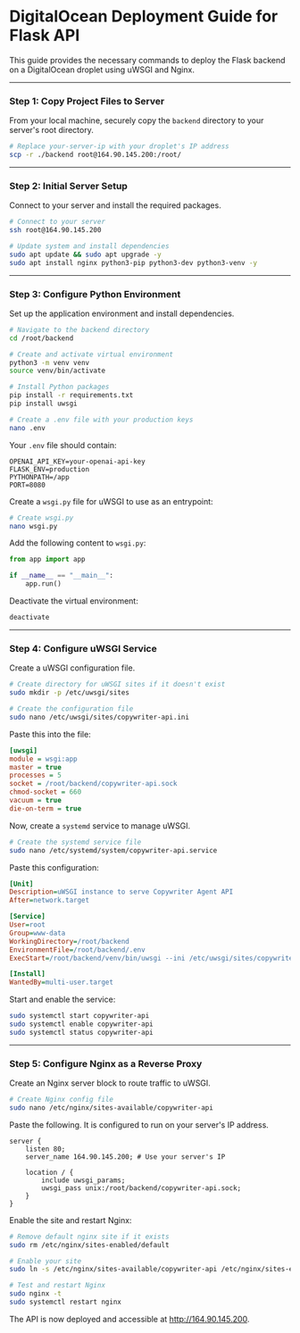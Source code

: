 # DigitalOcean Deployment Guide for Flask API

This guide provides the necessary commands to deploy the Flask backend on a DigitalOcean droplet using uWSGI and Nginx.

---

### Step 1: Copy Project Files to Server

From your local machine, securely copy the `backend` directory to your server's root directory.

```bash
# Replace your-server-ip with your droplet's IP address
scp -r ./backend root@164.90.145.200:/root/
```

---

### Step 2: Initial Server Setup

Connect to your server and install the required packages.

```bash
# Connect to your server
ssh root@164.90.145.200

# Update system and install dependencies
sudo apt update && sudo apt upgrade -y
sudo apt install nginx python3-pip python3-dev python3-venv -y
```

---

### Step 3: Configure Python Environment

Set up the application environment and install dependencies.

```bash
# Navigate to the backend directory
cd /root/backend

# Create and activate virtual environment
python3 -m venv venv
source venv/bin/activate

# Install Python packages
pip install -r requirements.txt
pip install uwsgi

# Create a .env file with your production keys
nano .env
```

Your `.env` file should contain:
```
OPENAI_API_KEY=your-openai-api-key
FLASK_ENV=production
PYTHONPATH=/app
PORT=8080
```

Create a `wsgi.py` file for uWSGI to use as an entrypoint:
```bash
# Create wsgi.py
nano wsgi.py
```
Add the following content to `wsgi.py`:
```python
from app import app

if __name__ == "__main__":
    app.run()
```

Deactivate the virtual environment:
```bash
deactivate
```

---

### Step 4: Configure uWSGI Service

Create a uWSGI configuration file.

```bash
# Create directory for uWSGI sites if it doesn't exist
sudo mkdir -p /etc/uwsgi/sites

# Create the configuration file
sudo nano /etc/uwsgi/sites/copywriter-api.ini
```

Paste this into the file:
```ini
[uwsgi]
module = wsgi:app
master = true
processes = 5
socket = /root/backend/copywriter-api.sock
chmod-socket = 660
vacuum = true
die-on-term = true
```

Now, create a `systemd` service to manage uWSGI.

```bash
# Create the systemd service file
sudo nano /etc/systemd/system/copywriter-api.service
```

Paste this configuration:
```ini
[Unit]
Description=uWSGI instance to serve Copywriter Agent API
After=network.target

[Service]
User=root
Group=www-data
WorkingDirectory=/root/backend
EnvironmentFile=/root/backend/.env
ExecStart=/root/backend/venv/bin/uwsgi --ini /etc/uwsgi/sites/copywriter-api.ini

[Install]
WantedBy=multi-user.target
```

Start and enable the service:
```bash
sudo systemctl start copywriter-api
sudo systemctl enable copywriter-api
sudo systemctl status copywriter-api
```

---

### Step 5: Configure Nginx as a Reverse Proxy

Create an Nginx server block to route traffic to uWSGI.

```bash
# Create Nginx config file
sudo nano /etc/nginx/sites-available/copywriter-api
```

Paste the following. It is configured to run on your server's IP address.
```nginx
server {
    listen 80;
    server_name 164.90.145.200; # Use your server's IP

    location / {
        include uwsgi_params;
        uwsgi_pass unix:/root/backend/copywriter-api.sock;
    }
}
```

Enable the site and restart Nginx:
```bash
# Remove default nginx site if it exists
sudo rm /etc/nginx/sites-enabled/default

# Enable your site
sudo ln -s /etc/nginx/sites-available/copywriter-api /etc/nginx/sites-enabled

# Test and restart Nginx
sudo nginx -t
sudo systemctl restart nginx
```

The API is now deployed and accessible at http://164.90.145.200. 
